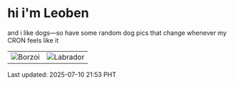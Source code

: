 # hi i'm Leoben

and i like dogs—so have some random dog pics that change whenever my CRON feels like it

|  |  |
|--------|----------|
| ![Borzoi](https://random-dog-vercel.vercel.app/api/random-borzoi?v=1752155624) | ![Labrador](https://random-dog-vercel.vercel.app/api/random-labrador?v=1752155624) |

Last updated: 2025-07-10 21:53 PHT
